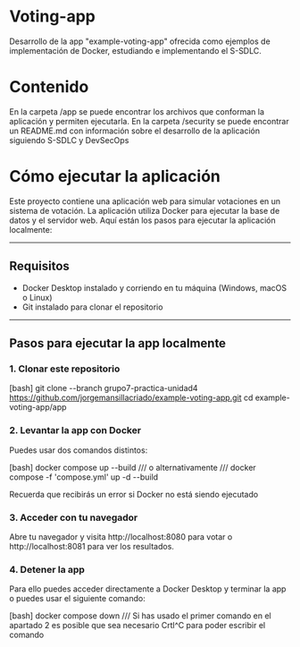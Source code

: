 # Voting-app
Desarrollo de la app "example-voting-app" ofrecida como ejemplos de implementación de Docker, estudiando e implementando el S-SDLC.

# Contenido

En la carpeta /app se puede encontrar los archivos que conforman la aplicación y permiten ejecutarla. En la carpeta /security se puede encontrar un README.md con información sobre el desarrollo de la aplicación siguiendo S-SDLC y DevSecOps 

# Cómo ejecutar la aplicación

Este proyecto contiene una aplicación web para simular votaciones en un sistema de votación. La aplicación utiliza Docker para ejecutar la base de datos y el servidor web. Aquí están los pasos para ejecutar la aplicación localmente:

---

## Requisitos

- Docker Desktop instalado y corriendo en tu máquina (Windows, macOS o Linux)
- Git instalado para clonar el repositorio

---

## Pasos para ejecutar la app localmente

### 1. Clonar este repositorio

[bash]
git clone --branch grupo7-practica-unidad4 https://github.com/jorgemansillacriado/example-voting-app.git 
cd example-voting-app/app
### 2. Levantar la app con Docker
Puedes usar dos comandos distintos:

[bash]
docker compose up --build
///
o alternativamente
///
docker compose -f 'compose.yml' up -d --build

Recuerda que recibirás un error si Docker no está siendo ejecutado

### 3. Acceder con tu navegador
Abre tu navegador y visita http://localhost:8080 para votar o http://localhost:8081 para ver los resultados.

### 4. Detener la app
Para ello puedes acceder directamente a Docker Desktop y terminar la app
o puedes usar el siguiente comando:

[bash]
docker compose down
///
Si has usado el primer comando en el apartado 2 es posible que sea necesario
Crtl^C para poder escribir el comando
